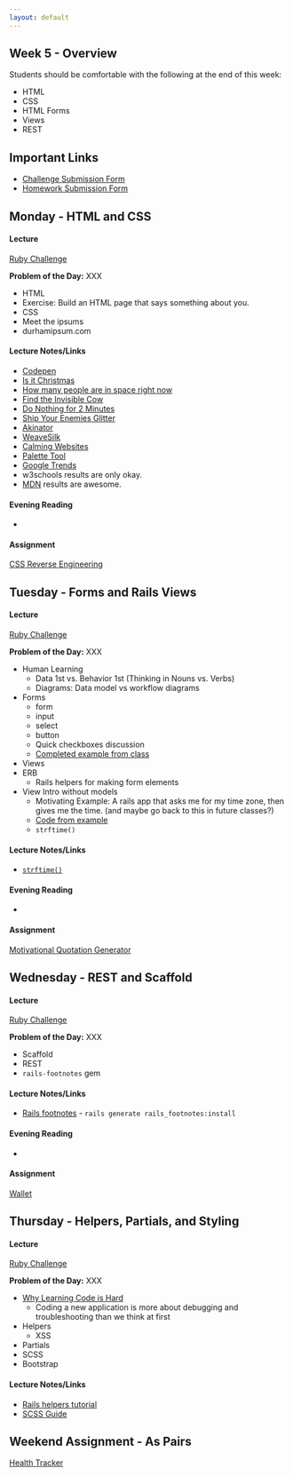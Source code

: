 ```yaml
---
layout: default
---
```


## Week 5 - Overview

Students should be comfortable with the following at the end of this week:

* HTML
* CSS
* HTML Forms
* Views
* REST


## Important Links

* [Challenge Submission Form](http://goo.gl/forms/OzzXZL6iEF)
* [Homework Submission Form](http://goo.gl/forms/o9so3mi9Sd)


## Monday - HTML and CSS

#### Lecture

[Ruby Challenge](https://github.com/masonfmatthews/rails_assignments/blob/master/challenges/if_challenge.rb)

**Problem of the Day:** XXX

* HTML
* Exercise: Build an HTML page that says something about you.
* CSS
* Meet the ipsums
* durhamipsum.com

#### Lecture Notes/Links

* [Codepen](http://codepen.io)
* [Is it Christmas](http://isitchristmas.com)
* [How many people are in space right now](http://howmanypeopleareinspacerightnow.com)
* [Find the Invisible Cow](http://findtheinvisiblecow.com/)
* [Do Nothing for 2 Minutes](http://www.donothingfor2minutes.com/)
* [Ship Your Enemies Glitter](http://shipyourenemiesglitter.com/)
* [Akinator](http://en.akinator.com/)
* [WeaveSilk](http://weavesilk.com/)
* [Calming Websites](http://www.makeuseof.com/tag/take-a-break-10-websites-to-help-you-relax-for-two-minutes/)
* [Palette Tool](http://paletton.com/#uid=13P0u0kllll70vXeaqEswg1G0aI)
* [Google Trends](https://trends.google.com)
* w3schools results are only okay.
* [MDN](https://developer.mozilla.org/en-US/) results are awesome.

#### Evening Reading

*

#### Assignment

[CSS Reverse Engineering](https://github.com/tiyd-rails-2015-01/css_reverse_engineering)


## Tuesday - Forms and Rails Views

#### Lecture

[Ruby Challenge](https://github.com/masonfmatthews/rails_assignments/blob/master/challenges/string_split_challenge.rb)


**Problem of the Day:** XXX

* Human Learning
  * Data 1st vs. Behavior 1st (Thinking in Nouns vs. Verbs)
  * Diagrams: Data model vs workflow diagrams
* Forms
  * form
  * input
  * select
  * button
  * Quick checkboxes discussion
  * [Completed example from class](https://github.com/tiyd-rails-2015-01/many_to_many)
* Views
* ERB
  * Rails helpers for making form elements
* View Intro without models
  * Motivating Example: A rails app that asks me for my time zone, then gives me the time. (and maybe go back to this in future classes?)
  * [Code from example](https://github.com/tiyd-rails-2015-01/w3-2-example)
  * `strftime()`

#### Lecture Notes/Links

* [`strftime()`](http://strftime.net/)

#### Evening Reading

*

#### Assignment

[Motivational Quotation Generator](https://github.com/tiyd-rails-2015-01/motivational_quotations)


## Wednesday - REST and Scaffold

#### Lecture

[Ruby Challenge](https://github.com/masonfmatthews/rails_assignments/blob/master/challenges/string_palindrome_challenge.rb)

**Problem of the Day:** XXX

* Scaffold
* REST
* `rails-footnotes` gem


#### Lecture Notes/Links

* [Rails footnotes](https://github.com/josevalim/rails-footnotes) - `rails generate rails_footnotes:install`

#### Evening Reading

*

#### Assignment

[Wallet](https://github.com/tiyd-rails-2015-01/wallet)


## Thursday - Helpers, Partials, and Styling

#### Lecture

[Ruby Challenge](https://github.com/masonfmatthews/rails_assignments/blob/master/challenges/array_and_hash_challenge.rb)

**Problem of the Day:** XXX

* [Why Learning Code is Hard](http://www.vikingcodeschool.com/posts/why-learning-to-code-is-so-damn-hard)
  * Coding a new application is more about debugging and troubleshooting than we think at first
* Helpers
  * XSS
* Partials
* SCSS
* Bootstrap

#### Lecture Notes/Links

* [Rails helpers tutorial](http://mixandgo.com/blog/the-beginner-s-guide-to-rails-helpers?utm_source=rubyweekly&utm_medium=email)
* [SCSS Guide](http://sass-lang.com/)


## Weekend Assignment - As Pairs

[Health Tracker](https://github.com/tiyd-rails-2015-01/health_tracker)

